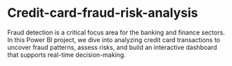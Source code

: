 # Credit-card-fraud-risk-analysis
Fraud detection is a critical focus area for the banking and finance sectors. In this Power BI project, we dive into analyzing credit card transactions to uncover fraud patterns, assess risks, and build an interactive dashboard that supports real-time decision-making.
